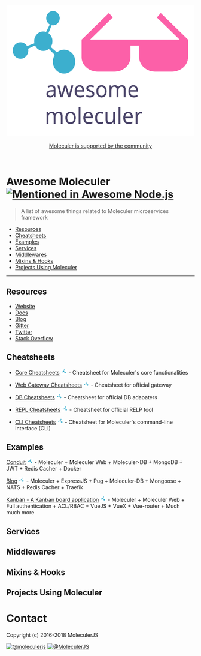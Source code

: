 <div align="center">
	<img width="500" height="350" src="media/awesome_moleculer.svg" alt="logo of awesome-moleculer repository">
	<br>
	<p>
		<a href="https://moleculer.services/support.html">Moleculer is supported by the community</a>
	</p>
	<br>
</div>

# Awesome Moleculer [![Mentioned in Awesome Node.js](https://awesome.re/mentioned-badge.svg)](https://github.com/sindresorhus/awesome-nodejs)

>A list of awesome things related to Moleculer microservices framework

- [Resources](#resources)
- [Cheatsheets](#cheatsheets)
- [Examples](#examples)
- [Services](#services)
- [Middlewares](#middlewares)
- [Mixins & Hooks](#mixins--hooks)
- [Projects Using Moleculer](#projects-using-moleculer)

--------

## Resources
- [Website](https://moleculer.services/)
- [Docs](https://moleculer.services/docs)
- [Blog](https://medium.com/moleculer)
- [Gitter](https://gitter.im/moleculerjs/moleculer)
- [Twitter](https://twitter.com/MoleculerJS)
- [Stack Overflow](https://stackoverflow.com/questions/tagged/moleculer)


## Cheatsheets
- [Core Cheatsheets](https://github.com/moleculerjs/moleculer-cheatsheets/blob/master/moleculer.js) ![Official Moleculer Module](media/moleculer-tiny.png) - Cheatsheet for Moleculer's core functionalities

- [Web Gateway Cheatsheets](https://github.com/moleculerjs/moleculer-cheatsheets/blob/master/moleculer-web.js) ![Official Moleculer Module](media/moleculer-tiny.png) - Cheatsheet for official gateway

- [DB Cheatsheets](https://github.com/moleculerjs/moleculer-cheatsheets/blob/master/moleculer-db.js) ![Official Moleculer Module](media/moleculer-tiny.png) - Cheatsheet for official DB adapaters

- [REPL Cheatsheets](https://github.com/moleculerjs/moleculer-cheatsheets/blob/master/moleculer-repl.sh) ![Official Moleculer Module](media/moleculer-tiny.png) - Cheatsheet for official RELP tool

- [CLI Cheatsheets](https://github.com/moleculerjs/moleculer-cheatsheets/blob/master/moleculer-cli.sh) ![Official Moleculer Module](media/moleculer-tiny.png) - Cheatsheet for Moleculer's command-line interface (CLI)

## Examples

[Conduit](https://github.com/moleculerjs/moleculer-examples/tree/master/conduit) ![Official Moleculer Module](media/moleculer-tiny.png) -  Moleculer + Moleculer Web + Moleculer-DB + MongoDB + JWT + Redis Cacher + Docker

[Blog](https://github.com/moleculerjs/moleculer-examples/tree/master/blog) ![Official Moleculer Module](media/moleculer-tiny.png) - Moleculer + ExpressJS + Pug + Moleculer-DB + Mongoose + NATS + Redis Cacher + Traefik

[Kanban - A Kanban board application](https://github.com/icebob/kantab) ![Official Moleculer Module](media/moleculer-tiny.png) - Moleculer + Moleculer Web + Full authentication + ACL/RBAC + VueJS + VueX + Vue-router + Much much more

## Services


## Middlewares


## Mixins & Hooks


## Projects Using Moleculer


# Contact
Copyright (c) 2016-2018 MoleculerJS

[![@moleculerjs](https://img.shields.io/badge/github-moleculerjs-green.svg)](https://github.com/moleculerjs) [![@MoleculerJS](https://img.shields.io/badge/twitter-MoleculerJS-blue.svg)](https://twitter.com/MoleculerJS)
